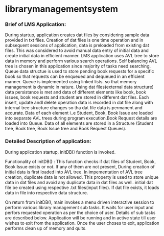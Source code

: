 # librarymanagementsystem





<h3>Brief of LMS Application:</h3>


During startup, application creates dat files by considering sample data provided in txt files. Creation of dat files is one time operation and in subsequent sessions of application, data is preloaded from existing dat files. This was considered to avoid manual data entry of initial data and create initial data in efficient manner. LMS application uses AVL tree to store data in memory and perform various search operations. Self balancing AVL tree is chosen in this application since majority of tasks need searching. Queue data structue is used to store pending book requests for a specific book so that requests can be enqueued and dequeued in an efficient manner. Queue is implemented using linked lists.
so that memory management is dynamic in nature. Using dat files(external data structure) data persistance is met and data of different elements like book, book issues, book requests and student are stored in different dat files. Each insert, update andl delete operation data is recorded in dat file along with internal tree structure changes so tha dat file data is permanent and accurate. Data of each element i..e Student, Book, Book Issue are loaded into separate AVL trees during program execution.Book Request details are loaded into Queue. Data of all elements are stored in a Structure (Student tree, Book tree, Book Issue tree and Book Request Queues).





<h3>Detailed Description of application:</h3>

During application startup, initDB() function is invoked.

Functionality of initDB() : This function checks if dat files of Student, Book, Book Issue exists or not. If any of them are not present, During creation of initial data is first loaded into AVL tree. In impementation of AVL tree creation, duplicate data is not allowed. This property is used to store unique data in dat files and avoid any duplicate data in dat files as well.
initial dat file be created using respective .txt files(input files). If dat file exists, it loads data in file into respective data structure.

On return from initDB(), main invokes a menu driven interactive session to perform various library management sub tasks. It waits for user input and perfors requested operation as per the choice of user. Details of sub tasks are described below. Application will be running and in active state till user wishes to exit from the application. Once the user choses to exit, application performs clean up of memory and quits.
